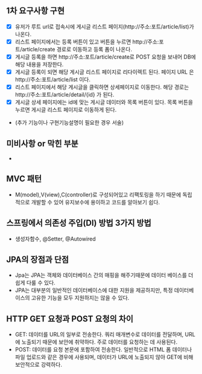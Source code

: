 ## 1차 요구사항 구현
- [X] 유저가 루트 url로 접속시에 게시글 리스트 페이지(http://주소:포트/article/list)가 나온다.
- [X] 리스트 페이지에서는 등록 버튼이 있고 버튼을 누르면 http://주소:포트/article/create 경로로 이동하고 등록 폼이 나온다.
- [X] 게시글 등록을 하면 http://주소:포트/article/create로 POST 요청을 보내어 DB에 해당 내용을 저장한다.
- [X] 게시글 등록이 되면 해당 게시글 리스트 페이지로 리다이렉트 된다. 페이지 URL 은 http://주소:포트/article/list 이다.
- [X] 리스트 페이지에서 해당 게시글을 클릭하면 상세페이지로 이동한다. 해당 경로는 http://주소:포트/article/detail/{id} 가 된다.
- [X] 게시글 상세 페이지에는 id에 맞는 게시글 데이터와 목록 버튼이 있다. 목록 버튼을 누르면 게시글 리스트 페이지로 이동하게 된다.

- (추가 기능이나 구현기능설명이 필요한 경우 서술)

## 미비사항 or 막힌 부분
- 

## MVC 패턴
- M(model),V(view),C(controller)로 구성되어있고 리팩토링을 하기 때문에
  독립적으로 개발할 수 있어 유지보수에 용이하고 코드를 알아보기 쉽다.

## 스프링에서 의존성 주입(DI) 방법 3가지 방법
- 생성자함수, @Setter, @Autowired

## JPA의 장점과 단점
- Jpa는 JPA는 객체와 데이터베이스 간의 매핑을 해주기때문에 데이터 베이스를 더 쉽게 다룰 수 있다.
- JPA는 대부분의 일반적인 데이터베이스에 대한 지원을 제공하지만, 특정 데이터베이스의 고유한 기능을 모두 지원하지는 않을 수 있다.
  
## HTTP GET 요청과 POST 요청의 차이
- GET: 데이터를 URL의 일부로 전송한다. 쿼리 매개변수로 데이터를 전달하며, URL에 노출되기 때문에 보안에 취약하다. 주로 데이터를 요청하는 데 사용된다.
- POST: 데이터를 요청 본문에 포함하여 전송한다. 일반적으로 HTML 폼 데이터나 파일 업로드와 같은 경우에 사용되며, 데이터가 URL에 노출되지 않아 GET에 비해 보안적으로 강력하다.
